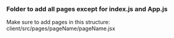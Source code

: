### Folder to add all pages except for index.js and App.js

Make sure to add pages in this structure:
client/src/pages/pageName/pageName.jsx
